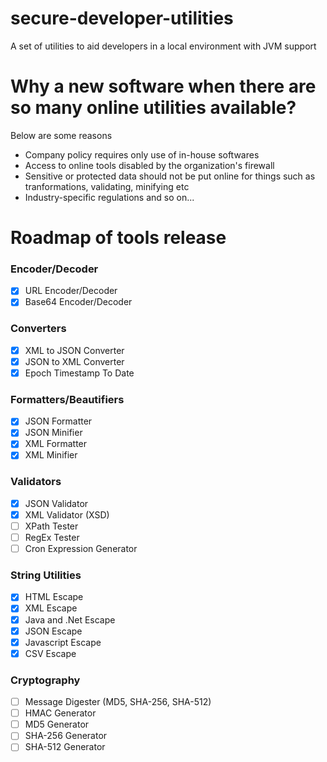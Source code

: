 # secure-developer-utilities
A set of utilities to aid developers in a local environment with JVM support

# Why a new software when there are so many online utilities available?

Below are some reasons
- Company policy requires only use of in-house softwares
- Access to online tools disabled by the organization's firewall
- Sensitive or protected data should not be put online for things such as tranformations, validating, minifying etc
- Industry-specific regulations 
and so on...

# Roadmap of tools release

### Encoder/Decoder
- [x] URL Encoder/Decoder
- [x] Base64 Encoder/Decoder

### Converters
- [x] XML to JSON Converter
- [x] JSON to XML Converter
- [x] Epoch Timestamp To Date

### Formatters/Beautifiers
- [x] JSON Formatter
- [x] JSON Minifier
- [x] XML Formatter
- [x] XML Minifier

### Validators
- [x] JSON Validator
- [x] XML Validator (XSD)
- [ ] XPath Tester
- [ ] RegEx Tester
- [ ] Cron Expression Generator

### String Utilities
- [x] HTML Escape
- [x] XML Escape
- [x] Java and .Net Escape
- [x] JSON Escape
- [x] Javascript Escape
- [x] CSV Escape

### Cryptography
- [ ] Message Digester (MD5, SHA-256, SHA-512)
- [ ] HMAC Generator
- [ ] MD5 Generator
- [ ] SHA-256 Generator
- [ ] SHA-512 Generator
